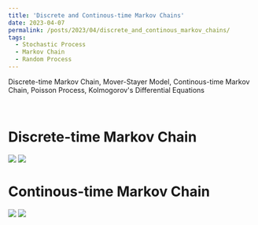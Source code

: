 ```yaml
---
title: 'Discrete and Continous-time Markov Chains'
date: 2023-04-07
permalink: /posts/2023/04/discrete_and_continous_markov_chains/
tags:
  - Stochastic Process
  - Markov Chain
  - Random Process
---
```


Discrete-time Markov Chain, Mover-Stayer Model, Continous-time Markov Chain, Poisson Process, Kolmogorov's Differential Equations

<br/>

# Discrete-time Markov Chain

<img src = 'https://drive.google.com/uc?id=1JOMzLBchl1TgE9ksndimknyeoU_svsqV'>
<img src = 'https://drive.google.com/uc?id=1ODNu2ASlQqoCx-GEiYpeAqaagll-zzzA'>

# Continous-time Markov Chain

<img src = 'https://drive.google.com/uc?id=1a1j1pjxQBAlKFbp9x-VQeMf8bvBTrg1n'>
<img src = 'https://drive.google.com/uc?id=1kuamzpnAQrXFifCW8yoUqV_PKfyj0flA'>

